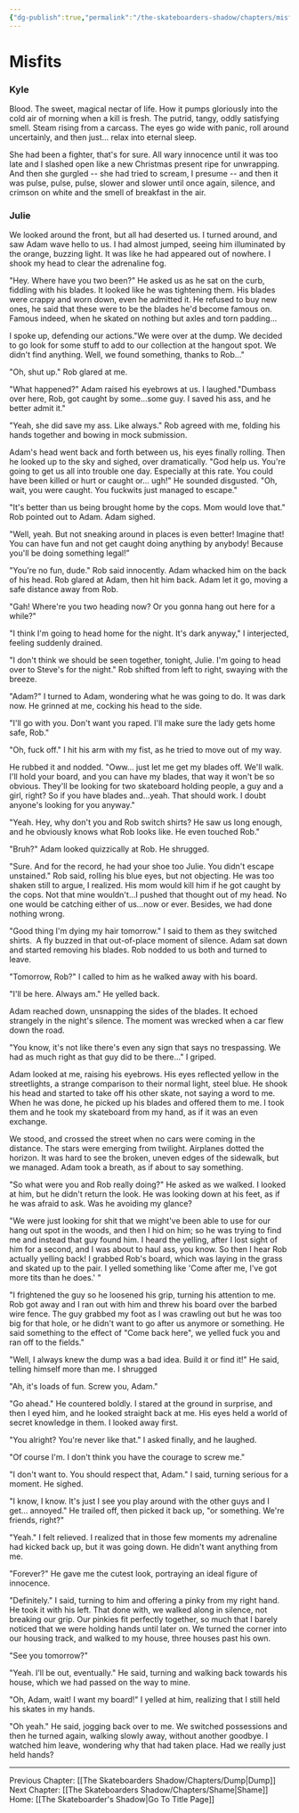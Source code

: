 ```yaml
---
{"dg-publish":true,"permalink":"/the-skateboarders-shadow/chapters/misfits/"}
---
```


# Misfits

### Kyle

Blood. The sweet, magical nectar of life. How it pumps gloriously into the cold air of morning when a kill is fresh. The putrid, tangy, oddly satisfying smell. Steam rising from a carcass. The eyes go wide with panic, roll around uncertainly, and then just… relax into eternal sleep.

She had been a fighter, that's for sure. All wary innocence until it was too late and I slashed open like a new Christmas present ripe for unwrapping. And then she gurgled -- she had tried to scream, I presume -- and then it was pulse, pulse, pulse, slower and slower until once again, silence, and crimson on white and the smell of breakfast in the air.

  
  

### Julie

We looked around the front, but all had deserted us. I turned around, and saw Adam wave hello to us. I had almost jumped, seeing him illuminated by the orange, buzzing light. It was like he had appeared out of nowhere. I shook my head to clear the adrenaline fog. 

"Hey. Where have you two been?" He asked us as he sat on the curb, fiddling with his blades. It looked like he was tightening them. His blades were crappy and worn down, even he admitted it. He refused to buy new ones, he said that these were to be the blades he'd become famous on. Famous indeed, when he skated on nothing but axles and torn padding…

I spoke up, defending our actions."We were over at the dump. We decided to go look for some stuff to add to our collection at the hangout spot. We didn't find anything. Well, we found something, thanks to Rob…"

"Oh, shut up." Rob glared at me.

"What happened?" Adam raised his eyebrows at us. I laughed."Dumbass over here, Rob, got caught by some…some guy. I saved his ass, and he better admit it."

"Yeah, she did save my ass. Like always." Rob agreed with me, folding his hands together and bowing in mock submission.

Adam's head went back and forth between us, his eyes finally rolling. Then he looked up to the sky and sighed, over dramatically. "God help us. You're going to get us all into trouble one day. Especially at this rate. You could have been killed or hurt or caught or… ugh!" He sounded disgusted. "Oh, wait, you were caught. You fuckwits just managed to escape." 

"It's better than us being brought home by the cops. Mom would love that." Rob pointed out to Adam. Adam sighed.

"Well, yeah. But not sneaking around in places is even better! Imagine that! You can have fun and not get caught doing anything by anybody! Because you'll be doing something legal!”

"You’re no fun, dude." Rob said innocently. Adam whacked him on the back of his head. Rob glared at Adam, then hit him back. Adam let it go, moving a safe distance away from Rob.

"Gah! Where're you two heading now? Or you gonna hang out here for a while?"

"I think I'm going to head home for the night. It's dark anyway," I interjected, feeling suddenly drained. 

"I don't think we should be seen together, tonight, Julie. I'm going to head over to Steve's for the night." Rob shifted from left to right, swaying with the breeze.

"Adam?" I turned to Adam, wondering what he was going to do. It was dark now. He grinned at me, cocking his head to the side.

"I'll go with you. Don't want you raped. I'll make sure the lady gets home safe, Rob."

"Oh, fuck off." I hit his arm with my fist, as he tried to move out of my way. 

He rubbed it and nodded. "Oww… just let me get my blades off. We'll walk. I'll hold your board, and you can have my blades, that way it won't be so obvious. They'll be looking for two skateboard holding people, a guy and a girl, right? So if you have blades and…yeah. That should work. I doubt anyone's looking for you anyway."

"Yeah. Hey, why don't you and Rob switch shirts? He saw us long enough, and he obviously knows what Rob looks like. He even touched Rob."

"Bruh?" Adam looked quizzically at Rob. He shrugged. 

"Sure. And for the record, he had your shoe too Julie. You didn't escape unstained." Rob said, rolling his blue eyes, but not objecting. He was too shaken still to argue, I realized. His mom would kill him if he got caught by the cops. Not that mine wouldn't…I pushed that thought out of my head. No one would be catching either of us…now or ever. Besides, we had done nothing wrong. 

"Good thing I'm dying my hair tomorrow." I said to them as they switched shirts.  A fly buzzed in that out-of-place moment of silence. Adam sat down and started removing his blades. Rob nodded to us both and turned to leave.

"Tomorrow, Rob?" I called to him as he walked away with his board.

"I'll be here. Always am." He yelled back.

Adam reached down, unsnapping the sides of the blades. It echoed strangely in the night's silence. The moment was wrecked when a car flew down the road. 

"You know, it's not like there's even any sign that says no trespassing. We had as much right as that guy did to be there…" I griped. 

Adam looked at me, raising his eyebrows. His eyes reflected yellow in the streetlights, a strange comparison to their normal light, steel blue. He shook his head and started to take off his other skate, not saying a word to me. When he was done, he picked up his blades and offered them to me. I took them and he took my skateboard from my hand, as if it was an even exchange. 

We stood, and crossed the street when no cars were coming in the distance. The stars were emerging from twilight. Airplanes dotted the horizon. It was hard to see the broken, uneven edges of the sidewalk, but we managed. Adam took a breath, as if about to say something. 

"So what were you and Rob really doing?" He asked as we walked. I looked at him, but he didn't return the look. He was looking down at his feet, as if he was afraid to ask. Was he avoiding my glance? 

"We were just looking for shit that we might've been able to use for our hang out spot in the woods, and then I hid on him; so he was trying to find me and instead that guy found him. I heard the yelling, after I lost sight of him for a second, and I was about to haul ass, you know. So then I hear Rob actually yelling back! I grabbed Rob's board, which was laying in the grass and skated up to the pair. I yelled something like 'Come after me, I've got more tits than he does.' "

"I frightened the guy so he loosened his grip, turning his attention to me. Rob got away and I ran out with him and threw his board over the barbed wire fence. The guy grabbed my foot as I was crawling out but he was too big for that hole, or he didn't want to go after us anymore or something. He said something to the effect of "Come back here", we yelled fuck you and ran off to the fields."

"Well, I always knew the dump was a bad idea. Build it or find it!" He said, telling himself more than me. I shrugged

"Ah, it's loads of fun. Screw you, Adam."

"Go ahead." He countered boldly. I stared at the ground in surprise, and then I eyed him, and he looked straight back at me. His eyes held a world of secret knowledge in them. I looked away first.

"You alright? You're never like that." I asked finally, and he laughed.

"Of course I'm. I don't think you have the courage to screw me."

"I don't want to. You should respect that, Adam." I said, turning serious for a moment. He sighed.

"I know, I know. It's just I see you play around with the other guys and I get… annoyed." He trailed off, then picked it back up, "or something. We're friends, right?"

"Yeah." I felt relieved. I realized that in those few moments my adrenaline had kicked back up, but it was going down. He didn't want anything from me.

"Forever?" He gave me the cutest look, portraying an ideal figure of innocence.

"Definitely." I said, turning to him and offering a pinky from my right hand. He took it with his left. That done with, we walked along in silence, not breaking our grip. Our pinkies fit perfectly together, so much that I barely noticed that we were holding hands until later on. We turned the corner into our housing track, and walked to my house, three houses past his own.

"See you tomorrow?" 

"Yeah. I’ll be out, eventually." He said, turning and walking back towards his house, which we had passed on the way to mine.

"Oh, Adam, wait! I want my board!" I yelled at him, realizing that I still held his skates in my hands. 

"Oh yeah." He said, jogging back over to me. We switched possessions and then he turned again, walking slowly away, without another goodbye. I watched him leave, wondering why that had taken place. Had we really just held hands?

---
Previous Chapter: [[The Skateboarders Shadow/Chapters/Dump\|Dump]]
Next Chapter: [[The Skateboarders Shadow/Chapters/Shame\|Shame]]
Home: [[The Skateboarder's Shadow\|Go To Title Page]]